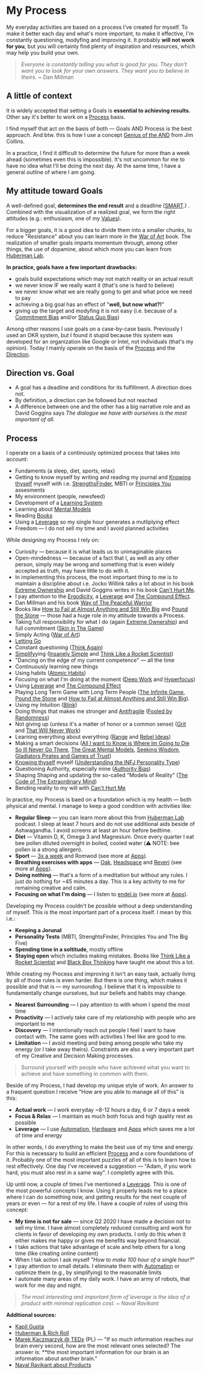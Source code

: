 # My Process

My everyday activities are based on a process I've created for myself. To make it better each day and what's more important, to make it effective, I'm constantly questioning, modyfing and improving it. It probably **will not work for you**, but you will certainly find plenty of inspiration and resources, which may help you build your own. 

> *Everyone is constantly telling you what is good for you. They don't want you to look for your own answers. They want you to believe in theirs.* ~ Dan Millman

## A little of context

It is widely accepted that setting a Goals is **essential to achieving results.** Other say it's better to work on a [Process](Process.md) basis. 

I find myself that act on the basis of both — Goals AND Process is the best approach. And btw. this is how I use a concept [Genius of the AND](../Mental%20Models/Genius%20of%20the%20AND.md) from Jim Collins.

In a practice, I find it difficult to determine the future for more than a week ahead (sometimes even this is impossible). It's not uncommon for me to have no idea what I'll be doing the next day. At the same time, I have a general outline of where I am going. 

## My attitude toward Goals

A well-defined goal, **determines the end result** and a deadline ([SMART](https://www.mindtools.com/pages/article/smart-goals.htm).) . Combined with the visualization of a realized goal, we form the right attitudes (e.g.: enthusiasm, one of my [Values](Values.md)).

For a bigger goals, it is a good idea to divide them into a smaller chunks, to reduce "Resistance" about you can learn more in the [War of Art](../Books/War%20of%20Art.md) book. The realization of smaller goals imparts momentum through, among other things, the use of dopamine, about which more you can learn from [Huberman Lab](../Learning/Huberman%20Lab.md). 

**In practice, goals have a few important drawbacks:**

- goals build expectations which may not match reality or an actual result
- we never know IF we really want it (that's one is hard to believe)
- we never know what we are really going to get and what price we need to pay
- achieving a big goal has an effect of "**well, but now what?!**"
- giving up the target and modyfing it is not easy (i.e. because of a [Commitment Bias](../Mental%20Models/Commitment%20Bias.md) and/or [Status Quo Bias](../Mental%20Models/Status%20Quo%20Bias.md))

Among other reasons I use goals on a case-by-case basis. Previously I used an OKR system, but I found it stupid because this system was developed for an organization like Google or Intel, not individuals (that's my opinion). Today I mainly operate on the basis of the [Process](Process.md) and the [Direction](Direction.md).

## Direction vs. Goal

- A goal has a deadline and conditions for its fulfillment. A direction does not.
- By definition, a direction can be followed but not reached
- A difference between one and the other has a big narrative role and as David Goggins says *The dialogue we have with ourselves is the most important of all.*

## Process

I operate on a basis of a continously optimized process that takes into account: 

- Fundaments (a sleep, diet, sports, relax)
- Getting to know myself by writing and reading my journal and [Knowing thyself](Knowing%20thyself.md) myself with i.e. [StrengthsFinder](https://www.gallup.com/cliftonstrengths/en/254033/strengthsfinder.aspx), MBTI or [Principles You](https://principlesyou.com/) assesments
- My environment (people, newsfeed)
- Development of a [Learning System](Learning%20System.md)
- Learning about [Mental Models](../Mental%20Models/Mental%20Models.md)
- Reading [Books](../Books/Books.md)
- Using a [Leverage](../Mental%20Models/Leverage.md) so my single hour generates a mutliplying effect
- Freedom — I do not sell my time and I avoid planned activities

While designing my Process I rely on: 

- Curiosity — because it is what leads us to unimaginable places
- Open-mindedness — because of a fact that I, as well as any other person, simply may be wrong and something that is even widely accepted as truth, may have little to do with it.
- In implementing this process, the most important thing to me is to maintain a discipline about i.e. Jocko Willink talks a lot about in his book [Extreme Ownership](../Books/Extreme%20Ownership.md) and David Goggins writes in his book [Can't Hurt Me](../Books/Cant%20Hurt%20Me.md).
- I pay attention to the [Ergodicity](../Mental%20Models/Ergodicity.md), a [Leverage](../Mental%20Models/Leverage.md) and [The Compound Effect](../Mental%20Models/The%20Compound%20Effect.md). 
- Dan Millman and his book [Way of The Peaceful Warrior](../Books/Way%20of%20The%20Peaceful%20Warrior.md)
- Books like [How to Fail at Almost Anything and Still Win Big](../Books/How%20to%20Fail%20at%20Almost%20Anything%20and%20Still%20Win%20Big.md) and [Pound the Stone](../Books/Pound%20the%20Stone.md) — those had a huge role in my attitude towards a Process.
- Taking full responsibility for what I do (again [Extreme Ownership](../Books/Extreme%20Ownership.md)) and full commitment ([Skin in The Game](../Books/Skin%20in%20The%20Game.md))
- Simply Acting ([War of Art](../Books/War%20of%20Art.md))
- [Letting Go](../Books/Letting%20Go.md)
- Constant questioning ([Think Again](../Books/Think%20Again.md))
- [Simplify](../Books/Simplify.md)ying ([Insanely Simple](../Books/Insanely%20Simple.md) and [Think Like a Rocket Scientist](../Books/Think%20Like%20a%20Rocket%20Scientist.md))
- "Dancing on the edge of my current competence" — all the time
- Continuously learning new things
- Using habits ([Atomic Habits](../Books/Atomic%20Habits.md))
- Focusing on what I'm doing at the moment ([Deep Work](../Books/Deep%20Work.md) and [Hyperfocus](../Books/Hyperfocus.md))
- Using [Leverage](../Mental%20Models/Leverage.md) and [The Compound Effect](../Mental%20Models/The%20Compound%20Effect.md)
- Playing Long Term Game with Long Term People ([The Infinite Game](../Books/The%20Infinite%20Game.md), [Pound the Stone](../Books/Pound%20the%20Stone.md) and [How to Fail at Almost Anything and Still Win Big](../Books/How%20to%20Fail%20at%20Almost%20Anything%20and%20Still%20Win%20Big.md)).
- Using my Intuition ([Blink](../Books/Blink.md))
- Doing things that makes me stronger and [Antifragile](../Books/Antifragile.md) ([Fooled by Randomness](../Books/Fooled%20by%20Randomness.md))
- Not giving up (unless it's a matter of honor or a common sense) ([Grit](../Books/Grit.md) and [That WIll Never Work](../Books/That%20WIll%20Never%20Work.md))
- Learning everything about everything ([Range](../Books/Range.md) and [Rebel Ideas](../Books/Rebel%20Ideas.md))
- Making a smart decisions ([All I want to Know is Where Im Going to Die So Ill Never Go There](../Books/All%20I%20want%20to%20Know%20is%20Where%20Im%20Going%20to%20Die%20So%20Ill%20Never%20Go%20There.md), [The Great Mental Models](../Books/The%20Great%20Mental%20Models.md), [Seeking Wisdom](../Books/Seeking%20Wisdom.md), [Gladiators Pirates and Games of Trust](../Books/Gladiators%20Pirates%20and%20Games%20of%20Trust.md))
- [Knowing thyself](Knowing%20thyself.md) myself ([Understanding the INFJ Personality Type](../Books/Understanding%20the%20INFJ%20Personality%20Type.md))
- Questioning Authority, especially mine ([Authority Bias](../Mental%20Models/Authority%20Bias.md))
- Shaping Shaping and updating the so-called "Models of Reality" ([The Code of The Extraordinary Mind](../Books/The%20Code%20of%20The%20Extraordinary%20Mind.md))
- Bending reality to my will with [Can't Hurt Me](../Books/Cant%20Hurt%20Me.md)

In practice, my Process is baed on a foundation which is my health — both physical and mental. I manage to keep a good condition with activities like:

- **Regular Sleep** — you can learn more about this from [Huberman Lab](../Learning/Huberman%20Lab.md) podcast. I sleep at least 7 hours and do not use additional aids beside of Ashwagandha. I avoid screens at least an hour before bedtime. 
- **Diet** — Vitamin D, K, Omega 3 and Magnesium. Once every quarter I eat bee pollen diluted overnight in boiled, cooled water (⚠️ NOTE: bee pollen is a strong allergen).
- **Sport** — [3x a week](https://www.reddit.com/r/bodyweightfitness/wiki/kb/recommended_routine/) and Romwod (see more at [Apps](../Tools/Apps.md)).
- **Breathing exercises with apps** — [Oak](https://apps.apple.com/us/app/oak-meditation-breathing/id1210209691), [Headspace](https://headspace.com/) and [Reveri](https://www.reveri.com/) (see more at [Apps](../Tools/Apps.md)).
- **Doing nothing** — that's a form of a meditation but without any rules. I just do nothing for ~45 minutes a day. This is a key activity to me for remaining creative and calm.
- **Focusing on what I'm doing** — I listen to [endel.io](https://endel.io/) (see more at [Apps](../Tools/Apps.md)).

Developing my Process couldn't be possible without a deep understanding of myself. This is the most important part of a process itself. I mean by this i.e.: 

- **Keeping a Jorunal**
- **Personality Tests** (MBTI, StrenghtsFinder, Principles You and The Big Five)
- **Spending time in a soltitude**, mostly offline
- **Staying open** which includes making mistakes. Books like [Think Like a Rocket Scientist](../Books/Think%20Like%20a%20Rocket%20Scientist.md) and [Black Box Thinking](../Books/Black%20Box%20Thinking.md) have taught me about this a lot. 

While creating my Process and improving it isn't an easy task, actually living by all of those rules is even harder. But there is one thing, which makes it possible and that is — my surrounding. I believe that it is impossible to fundamentally change ourselves, but our beliefs and habits may change. 

- **Nearest Surrounding** — I pay attention to with whom I spend the most time
- **Proactivity** — I actively take care of my relationship with people who are important to me
- **Discovery** —  I intentionally reach out people I feel I want to have contact with. The same goes with activities I feel like are good to me. 
- **Limitation** — I avoid meeting and being among people who take my energy (or I take away theirs). Constraints are also a very important part of my Creative and Decision Making processes.

> Surround yourself with people who have achieved what you want to achieve and have something in common with them.

Beside of my Process, I had develop my unique style of work. An answer to a fraquent question I receive "How are you able to manage all of this" is this: 

- **Actual work** — I work everyday ~8-12 hours a day, 6 or 7 days a week
- **Focus & Relax** — I maintain as much both focus and high quality rest as possible
- **Leverage** — I use [Automation](../Tools/Automation.md), [Hardware](../Tools/Hardware.md) and [Apps](../Tools/Apps.md) which saves me a lot of time and energy

In other words, I do everything to make the best use of my time and energy. For this is necessary to build an efficient [Process](Process.md) and a core foundations of it. Probably one of the most important puzzles of all of this is to learn how to rest effectively. One day I've receieved a suggestion — "Adam, if you work hard, you must also rest in a same way". I completly agree with this.

Up until now, a couple of times I've mentioned a [Leverage](../Mental%20Models/Leverage.md). This is one of the most powerful concepts I know. Using it properly leads me to a place where I can do something now, and getting results for the next couple of years or even — for a rest of my life. I have a couple of rules of using this concept:

- **My time is not for sale** — since Q2 2020 I have made a decision not to sell my time. I have almost completely reduced consulting and work for clients in favor of developing my own products. I only do this when it either makes me happy or gives me benefits way beyond financial.
- I take actions that take advantage of scale and help others for a long time (like creating online content)
- When I tak action I ask myself "*How to make 100 hour of a single hour?*"
- I pay attention to small details. I eliminate them with [Automation](../Tools/Automation.md) or optimize them (e.g., by simplifying) to the reasonable limits
- I automate many areas of my daily work. I have an army of robots, that work for me day and night.

> *The most interesting and important form of leverage is the idea of a product with minimal replication cost. ~ Naval Ravikant*

**Additional sources:**
- [Kapil Gupta](https://www.kapilguptamd.com/)
- [Huberman & Rich Roll](https://www.youtube.com/watch?v=SwQhKFMxmDY)
- [Marek Kaczmarzyk @ TEDx](https://www.youtube.com/watch?v=ivLcmB_Gogc) (PL) — "If so much information reaches our brain every second, how are the most relevant ones selected? The answer is: **the most important information for our brain is an information about another brain."
- [Naval Ravikant about Products](https://nav.al/product-media)
